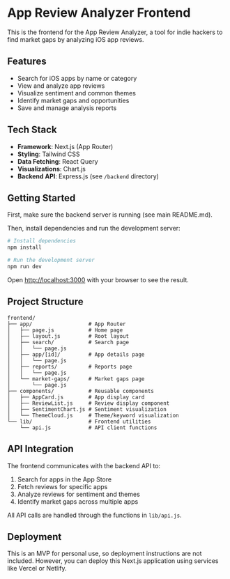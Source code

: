 # App Review Analyzer Frontend

This is the frontend for the App Review Analyzer, a tool for indie hackers to find market gaps by analyzing iOS app reviews.

## Features

- Search for iOS apps by name or category
- View and analyze app reviews
- Visualize sentiment and common themes
- Identify market gaps and opportunities
- Save and manage analysis reports

## Tech Stack

- **Framework**: Next.js (App Router)
- **Styling**: Tailwind CSS
- **Data Fetching**: React Query
- **Visualizations**: Chart.js
- **Backend API**: Express.js (see `/backend` directory)

## Getting Started

First, make sure the backend server is running (see main README.md).

Then, install dependencies and run the development server:

```bash
# Install dependencies
npm install

# Run the development server
npm run dev
```

Open [http://localhost:3000](http://localhost:3000) with your browser to see the result.

## Project Structure

```
frontend/
├── app/                  # App Router
│   ├── page.js           # Home page
│   ├── layout.js         # Root layout
│   ├── search/           # Search page
│   │   └── page.js
│   ├── app/[id]/         # App details page
│   │   └── page.js
│   ├── reports/          # Reports page
│   │   └── page.js
│   └── market-gaps/      # Market gaps page
│       └── page.js
├── components/           # Reusable components
│   ├── AppCard.js        # App display card
│   ├── ReviewList.js     # Review display component
│   ├── SentimentChart.js # Sentiment visualization
│   └── ThemeCloud.js     # Theme/keyword visualization
└── lib/                  # Frontend utilities
    └── api.js            # API client functions
```

## API Integration

The frontend communicates with the backend API to:

1. Search for apps in the App Store
2. Fetch reviews for specific apps
3. Analyze reviews for sentiment and themes
4. Identify market gaps across multiple apps

All API calls are handled through the functions in `lib/api.js`.

## Deployment

This is an MVP for personal use, so deployment instructions are not included. However, you can deploy this Next.js application using services like Vercel or Netlify. 